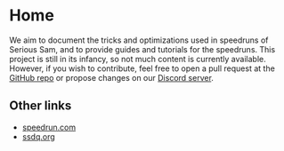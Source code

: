 # Home

We aim to document the tricks and optimizations used in speedruns of Serious Sam, and to provide guides and tutorials for the speedruns. This project is still in its infancy, so not much content is currently available. However, if you wish to contribute, feel free to open a pull request at the [GitHub repo](https://github.com/ssdq/wiki) or propose changes on our [Discord server](https://discord.gg/0vKwJa1xQoCpw7vY).

## Other links

- [speedrun.com](https://www.speedrun.com/serious_sam)
- [ssdq.org](https://ssdq.org)
